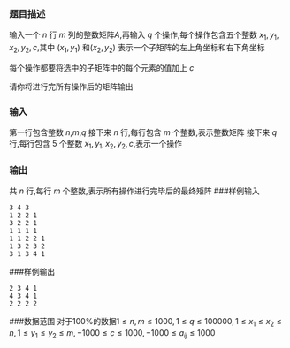 ### 题目描述
输入一个 $n$ 行 $m$ 列的整数矩阵$A$,再输入 $q$ 个操作,每个操作包含五个整数 $x_1,y_1,x_2,y_2,c$,其中 $(x_1, y_1)$ 和$(x_2, y_2)$ 表示一个子矩阵的左上角坐标和右下角坐标

每个操作都要将选中的子矩阵中的每个元素的值加上 $c$

请你将进行完所有操作后的矩阵输出
### 输入
第一行包含整数 $n$,$m$,$q$
接下来 $n$ 行,每行包含 $m$ 个整数,表示整数矩阵
接下来 $q$ 行,每行包含 $5$ 个整数 $x_1,y_1,x_2,y_2,c$,表示一个操作
### 输出
共 $n$ 行,每行 $m$ 个整数,表示所有操作进行完毕后的最终矩阵
###样例输入
```
3 4 3
1 2 2 1
3 2 2 1
1 1 1 1
1 1 2 2 1
1 3 2 3 2
3 1 3 4 1
```
###样例输出
```
2 3 4 1
4 3 4 1
2 2 2 2
```
###数据范围
对于$100\%$的数据$1 \leq n, m \leq 1000,1 \leq q \leq 100000,1 \leq x_1 \leq x_2 \leq n , 1 \leq y_1 \leq y_2 \leq m,−1000 \leq c \leq 1000 , −1000 \leq a_{ij} \leq 1000$